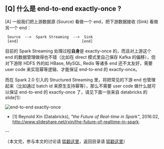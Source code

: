 ## [Q] 什么是 end-to-end exactly-once ?
[A] 一般我们把上游数据源 (Source) 看做一个 end，把下游数据接收 (Sink) 看做另一个 end：

```
 Source  -->  Spark Streaming  -->  Sink
 [end]                             [end]

```

目前的 Spark Streaming 处理过程**自身**是 exactly-once 的，而且对上游这个 end 的数据管理做得也不错（比如在 direct 模式里自己保存 Kafka 的偏移），但对下游除 HDFS 外的如 HBase, MySQL, Redis 等诸多 end 还不太友好，需要 user code 来实现幂等逻辑、才能保证 end-to-end 的 exactly-once。

而在 Spark 2.0 引入的 Structured Streaming 里，将把常见的下游 end 也管理起来（比如通过 batch id 来原生支持幂等），那么不需要 user code 做什么就可以保证 end-to-end 的 exactly-once 了，请见下面一张来自 databricks 的 slide[1]:

 ![end-to-end exactly-once](q%26a.imgs/end-to-end%20exactly-once.png)


- [1] Reynold Xin (Databricks), *"the Future of Real-time in Spark"*, 2016.02, http://www.slideshare.net/rxin/the-future-of-realtime-in-spark.

--

（本文完，参与本文的讨论请 [猛戳这里](https://github.com/lw-lin/CoolplaySpark/issues/25)，返回目录请 [猛戳这里](readme.md)）
